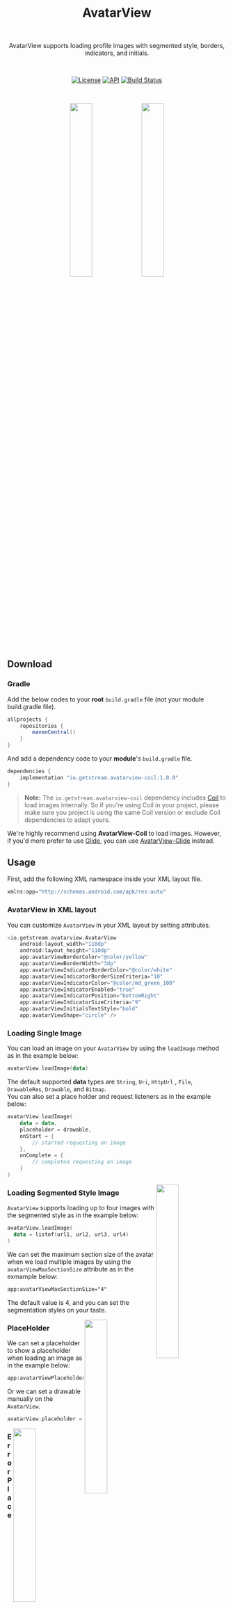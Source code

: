 <h1 align="center">AvatarView</h1></br>

<p align="center">
AvatarView supports loading profile images with segmented style, borders, indicators, and initials.
</p><br>


<p align="center">
  <a href="https://opensource.org/licenses/Apache-2.0"><img alt="License" src="https://img.shields.io/badge/License-Apache%202.0-blue.svg"/></a>
  <a href="https://android-arsenal.com/api?level=21"><img alt="API" src="https://img.shields.io/badge/API-21%2B-brightgreen.svg?style=flat"/></a>
  <a href="https://github.com/GetStream/avatarview-android/actions/workflows/android.yml"><img alt="Build Status" src="https://github.com/GetStream/avatarview-android/actions/workflows/android.yml/badge.svg"/></a>
</p><br>

<p align="center">
<img src="/preview/preview0.png" width="32%"/>
<img src="/preview/preview1.png" width="32%"/>
</p>

## Download

### Gradle
Add the below codes to your **root** `build.gradle` file (not your module build.gradle file).
```gradle
allprojects {
    repositories {
        mavenCentral()
    }
}
```
And add a dependency code to your **module**'s `build.gradle` file.
```gradle
dependencies {
    implementation "io.getstream.avatarview-coil:1.0.0"
}
```

>  **Note:** The `io.getstream.avatarview-coil` dependency includes [Coil](https://github.com/coil-kt/coil) to load images internally. So if you're using Coil in your project, please make sure you project is using the same Coil version or exclude Coil dependencies to adapt yours.

We're highly recommend using **AvatarView-Coil** to load images. However, if you'd more prefer to use [Glide](https://github.com/bumptech/glide), you can use [AvatarView-Glide](/avatarview-glide/README.md) instead.

## Usage

First, add the following XML namespace inside your XML layout file.

```gradle
xmlns:app="http://schemas.android.com/apk/res-auto"
```

### **AvatarView** in XML layout

You can customize `AvatarView` in your XML layout by setting attributes. 

```gradle
<io.getstream.avatarview.AvatarView
    android:layout_width="110dp"
    android:layout_height="110dp"
    app:avatarViewBorderColor="@color/yellow"
    app:avatarViewBorderWidth="3dp"
    app:avatarViewIndicatorBorderColor="@color/white"
    app:avatarViewIndicatorBorderSizeCriteria="10"
    app:avatarViewIndicatorColor="@color/md_green_100"
    app:avatarViewIndicatorEnabled="true"
    app:avatarViewIndicatorPosition="bottomRight"
    app:avatarViewIndicatorSizeCriteria="9"
    app:avatarViewInitialsTextStyle="bold"
    app:avatarViewShape="circle" />
```
### Loading Single Image

You can load an image on your `AvatarView` by using the `loadImage` method as in the example below:

```kotlin
avatarView.loadImage(data)
```

The default supported **data** types are `String`, `Uri`, `HttpUrl` , `File`, `DrawableRes`, `Drawable`, and `Bitmap`. <br>
You can also set a place holder and request listeners as in the example below:

```kotlin
avatarView.loadImage(
    data = data,
    placeholder = drawable,
    onStart = {
        // started requesting an image
    },
    onComplete = {
        // completed requesting an image
    }
)
```

<img src="/preview/preview2.png" width="32%" align="right"/>

### Loading Segmented Style Image

`AvatarView` supports loading up to four images with the segmented style as in the example below:

```kotlin
avatarView.loadImage(
  data = listof(url1, url2, url3, url4) 
)
```

We can set the maximum section size of the avatar when we load multiple images by using the `avatarViewMaxSectionSize` attribute  as in the exmample below:

```xml
app:avatarViewMaxSectionSize="4"
```

The default value is 4, and you can set the segmentation styles on your taste.

<img src="/preview/preview5.png" width="32%" align="right"/>

### PlaceHolder

We can set a placeholder to show a placeholder when loading an image as in the example below:

```xml
app:avatarViewPlaceholder="@drawable/stream"
```
Or we can set a drawable manually on the `AvatarView`.

```kotlin
avatarView.placeholder = drawable
```

<img src="/preview/preview4.png" width="32%" align="right"/>

### ErrorPlaceHolder

We can set an error placeholder to show a placeholder when the request failed as in the example below:

```xml
app:avatarViewErrorPlaceholder="@drawable/stream"
```
Or we can set a drawable manually on the `AvatarView`.

```kotlin
avatarView.errorPlaceholder = drawable
```

### Custom ImageRequest

You can customize the [ImageRequest](https://coil-kt.github.io/coil/image_requests/) and provide information to load an image as in the example below:

```kotlin
avatarView.loadImage(
  data = data
) {
    crossfade(true)
    crossfade(300)
    transformations(CircleCropTransformation())
    lifecycle(this@MainActivity)
}
```

<img src="/preview/preview3.png" width="32%" align="right"/>

## Drawing Initials

`AvatarView` supports drawing up to first two initials.  You can draw and customize initials instead of loading an image on the `AvatarView` as in the example below:

```kotlin
<io.getstream.avatarview.AvatarView
    android:layout_width="110dp"
    android:layout_height="110dp"
    app:avatarViewInitials="AB"
    app:avatarViewInitialsBackgroundColor="@color/skyBlue"
    app:avatarViewInitialsTextColor="@color/white"
    app:avatarViewInitialsTextSize="21sp"
    app:avatarViewInitialsTextSizeRatio="0.33"
    app:avatarViewInitialsTextStyle="bold" />
```

## AvatarCoil

The `io.getstream.avatarview-coil` dependency supports customizing the internal Coil that called `AvatarCoil`.

### Custom ImageLoader

You can load images with your custom `ImageLoader` to load `AvatarView` by setting an `ImageLoaderFactory` on the `AvatarCoil`. Then all `AvatarView` will be loaded by the provided `ImageLoader` as in example the below:

```kotlin
AvatarCoil.setImageLoader(
    AvatarImageLoaderFactory(context) {
        crossfade(true)
        crossfade(400)
        okHttpClient {
            OkHttpClient.Builder()
                .cache(CoilUtils.createDefaultCache(context))
                .build()
        }
    }
)
```

### Custom AvatarBitmapFactory

#### Loading custom Avatar bitmaps

Avatar bitmaps are created by the internal bitmap factory called `AvatarBitmapFactory`. However, you can override the image loading methods and provide your own bitmap loader like the example below:

> Note: The `loadAvatarBitmapBlocking` method takes precedence over this one if both are implemented.

```kotlin
AvatarCoil.setAvatarBitmapFactory(
    object : AvatarBitmapFactory(context) {
        override suspend fun loadAvatarBitmap(data: Any?): Bitmap? {
            return withContext(Dispatchers.IO) {
                val imageResult = context.imageLoader.execute(
                    ImageRequest.Builder(context)
                       .headers(AvatarCoil.imageHeadersProvider.getImageRequestHeaders().toHeaders())
                       .data(data)
                       .build()
                )
                (imageResult.drawable as? BitmapDrawable)?.bitmap
            }
        }
    }
)
```

If you don't use coroutines, you can override `loadAvatarBitmapBlocking` method instead.

```kotlin
AvatarCoil.setAvatarBitmapFactory(
    object : AvatarBitmapFactory(context) {
        override fun loadAvatarBitmapBlocking(): Bitmap? {
            return // return your loaded Bitmap
        }
    }
)
```

#### Loading custom Avatar placeholder bitmaps

Basically, you can draw your placeholder drawable by setting the `placeholder` property on the `AvatarView`. However, you can provide your own bitmap loader by overriding the `loadAvatarPlaceholderBitmap` method like the example below:

> Note: The `loadAvatarPlaceholderBitmap` will be executed if the previous image request failed. And the `loadAvatarPlaceholderBitmapBlocking` method takes precedence over this one if both are implemented.

```kotlin
AvatarCoil.setAvatarBitmapFactory(
    object : AvatarBitmapFactory(context) {
        override fun loadAvatarPlaceholderBitmap(): Bitmap? {
            return // return your loaded placeholder Bitmap
        }
    }
)
```

If you don't use coroutines, you can override `loadAvatarPlaceholderBitmapBlocking` method instead like the example below:

```kotlin
AvatarCoil.setAvatarBitmapFactory(
    object : AvatarBitmapFactory(context) {
        override fun loadAvatarPlaceholderBitmapBlocking(): Bitmap? {
            return // return your loaded placeholder Bitmap
        }
    }
)
```

### Custom ImageHeadersProvider

If you're using your own CDN, you can set the `imageHeadersProvider` on `AvatarCoil` to load image data with your own header as in the example below:

```kotlin
AvatarCoil.imageHeadersProvider = yourImageHeadersProvider
```

<img src="https://user-images.githubusercontent.com/24237865/138428440-b92e5fb7-89f8-41aa-96b1-71a5486c5849.png" align="right" width="12%"/>

## Stream Integration

We're highly recommend using the internal [AvatarView](https://github.com/GetStream/stream-chat-android/blob/main/stream-chat-android-ui-components/src/main/kotlin/io/getstream/chat/android/ui/avatar/AvatarView.kt) in the [Stream Chat SDK](https://getstream.io/). However if you'd like to integrate this library with it, you can simply integrate with **Stream Chat SDK** by adding the below dependency:

```gradle
dependencies {
    implementation "io.getstream.avatarview-stream-integration:$avatarview_version"
}
```

Next, you should set the `StreamAvatarBitmapFactory` on the `AvatarCoil` as in the below:

```kotlin
AvatarCoil.setAvatarBitmapFactory(StreamAvatarBitmapFactory(context))
```

Basically, it will load the `image` extra data of the `User`. But if there's no valid image data, the initials by the `name` will be drawn.

<img src="/preview/preview6.png" width="32%" align="right"/>

Then you can set your `User` model to the `AvatarView` as in the example below:

```kotlin
val currentUser = ChatClient.instance().getCurrentUser()
avatarView.setUserData(currentUser)
```

Also, you can set your `Channel` model to the `AvatarView` as in the example below:

```kotlin
avatarView.setChannel(channel)
```

The channel image will be loaded. But if there is no valid channel image, an image composed of members will be loaded.

## AvatarView Attributes

| Attributes                            | Type      | Description                                                  |
| ------------------------------------- | --------- | ------------------------------------------------------------ |
| avatarViewBorderColor                 | color     | AvatarView border color                                      |
| avatarViewBorderRadius                | dimension | AvatarView border radius                                     |
| avatarViewBorderWidth                 | dimension | AvatarView Border width                                      |
| avatarViewInitials                    | string    | AvatarView initials to be drawn instead of an image          |
| avatarViewInitialsTextSize            | integer   | AvatarView initials text size                                |
| avatarViewInitialsTextSizeRatio       | float     | AvatarView initials text size ratio following the width size |
| avatarViewInitialsTextColor           | color     | AvatarView initials text color                               |
| avatarViewInitialsBackgroundColor     | color     | AvatarView initials background color                         |
| avatarViewInitialsTextStyle           | enum      | AvatarView initials text style                               |
| avatarViewShape                       | enum      | AvatarView shapes                                            |
| avatarViewIndicatorEnabled            | boolean   | Sets the visibility of the indicator                         |
| avatarViewIndicatorPosition           | enum      | Sets the position of the indicator                           |
| avatarViewIndicatorColor              | color     | Color of the indicator                                       |
| avatarViewIndicatorBorderColor        | color     | Border color of the indicator                                |
| avatarViewIndicatorSizeCriteria       | float     | Size criteria of the indicator                               |
| avatarViewIndicatorBorderSizeCriteria | float     | Border Size criteria of the indicator                        |
| avatarViewSupportRtlEnabled           | boolean   | Supports RTL layout is enabled or not                        |
| avatarViewMaxSectionSize              | enum      | The maximum section size of the avatar when loading multiple images |
| avatarViewPlaceholder                 | Drawable  | A placeholder that should be shown when loading an image     |
| avatarViewErrorPlaceholder            | Drawable  | An error placeholder that should be shown when request failed |



## Find this library useful? :heart:

Support it by joining __[stargazers](https://github.com/getStream/AvatarView/stargazers)__ for this repository. :star:


# License
```xml
Copyright 2021 Stream.IO, Inc. All Rights Reserved.

Licensed under the Apache License, Version 2.0 (the "License");
you may not use this file except in compliance with the License.
You may obtain a copy of the License at

   http://www.apache.org/licenses/LICENSE-2.0

Unless required by applicable law or agreed to in writing, software
distributed under the License is distributed on an "AS IS" BASIS,
WITHOUT WARRANTIES OR CONDITIONS OF ANY KIND, either express or implied.
See the License for the specific language governing permissions and
limitations under the License.
```
